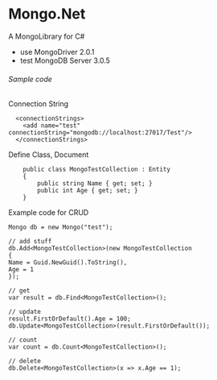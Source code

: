 # Mongo.Net
A MongoLibrary for C#
+ use MongoDriver 2.0.1
+ test MongoDB Server 3.0.5

###### Sample code

Connection String
```
  <connectionStrings>
    <add name="test" connectionString="mongodb://localhost:27017/Test"/>
  </connectionStrings>
```
Define Class, Document
```
    public class MongoTestCollection : Entity
    {
        public string Name { get; set; }
        public int Age { get; set; }
    }
```

Example code for CRUD
```
Mongo db = new Mongo("test");
            
// add stuff
db.Add<MongoTestCollection>(new MongoTestCollection 
{
Name = Guid.NewGuid().ToString(),
Age = 1
});

// get
var result = db.Find<MongoTestCollection>();

// update
result.FirstOrDefault().Age = 100;
db.Update<MongoTestCollection>(result.FirstOrDefault());

// count
var count = db.Count<MongoTestCollection>();

// delete
db.Delete<MongoTestCollection>(x => x.Age == 1);
```
